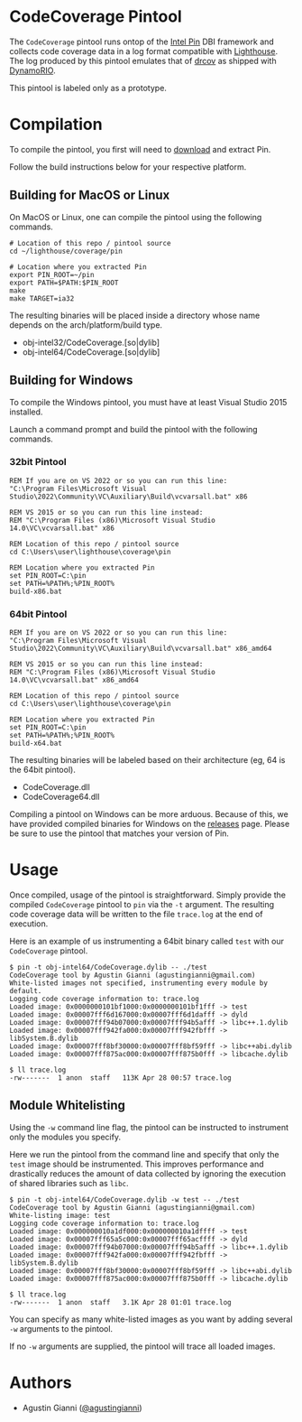 # CodeCoverage Pintool

The `CodeCoverage` pintool runs ontop of the [Intel Pin](https://software.intel.com/en-us/articles/pin-a-dynamic-binary-instrumentation-tool) DBI framework and collects code coverage data in a log format compatible with [Lighthouse](https://github.com/gaasedelen/lighthouse). The log produced by this pintool emulates that of [drcov](http://dynamorio.org/docs/page_drcov.html) as shipped with [DynamoRIO](http://www.dynamorio.org).

This pintool is labeled only as a prototype.

# Compilation

To compile the pintool, you first will need to [download](https://software.intel.com/en-us/articles/pin-a-binary-instrumentation-tool-downloads) and extract Pin.

Follow the build instructions below for your respective platform.

## Building for MacOS or Linux

On MacOS or Linux, one can compile the pintool using the following commands.

```
# Location of this repo / pintool source
cd ~/lighthouse/coverage/pin

# Location where you extracted Pin
export PIN_ROOT=~/pin
export PATH=$PATH:$PIN_ROOT
make
make TARGET=ia32
```

The resulting binaries will be placed inside a directory whose name depends on the arch/platform/build type.

* obj-intel32/CodeCoverage.[so|dylib]
* obj-intel64/CodeCoverage.[so|dylib]

## Building for Windows

To compile the Windows pintool, you must have at least Visual Studio 2015 installed.

Launch a command prompt and build the pintool with the following commands.

### 32bit Pintool

```
REM If you are on VS 2022 or so you can run this line:
"C:\Program Files\Microsoft Visual Studio\2022\Community\VC\Auxiliary\Build\vcvarsall.bat" x86

REM VS 2015 or so you can run this line instead:
REM "C:\Program Files (x86)\Microsoft Visual Studio 14.0\VC\vcvarsall.bat" x86

REM Location of this repo / pintool source
cd C:\Users\user\lighthouse\coverage\pin

REM Location where you extracted Pin
set PIN_ROOT=C:\pin
set PATH=%PATH%;%PIN_ROOT%
build-x86.bat
```

### 64bit Pintool

```
REM If you are on VS 2022 or so you can run this line:
"C:\Program Files\Microsoft Visual Studio\2022\Community\VC\Auxiliary\Build\vcvarsall.bat" x86_amd64

REM VS 2015 or so you can run this line instead:
REM "C:\Program Files (x86)\Microsoft Visual Studio 14.0\VC\vcvarsall.bat" x86_amd64

REM Location of this repo / pintool source
cd C:\Users\user\lighthouse\coverage\pin

REM Location where you extracted Pin
set PIN_ROOT=C:\pin
set PATH=%PATH%;%PIN_ROOT%
build-x64.bat
```

The resulting binaries will be labeled based on their architecture (eg, 64 is the 64bit pintool).

* CodeCoverage.dll
* CodeCoverage64.dll

Compiling a pintool on Windows can be more arduous. Because of this, we have provided compiled binaries for Windows on the [releases](https://github.com/gaasedelen/lighthouse/releases) page. Please be sure to use the pintool that matches your version of Pin.

# Usage

Once compiled, usage of the pintool is straightforward. Simply provide the compiled `CodeCoverage` pintool to `pin` via the `-t` argument. The resulting code coverage data will be written to the file `trace.log` at the end of execution.

Here is an example of us instrumenting a 64bit binary called `test` with our `CodeCoverage` pintool.

```
$ pin -t obj-intel64/CodeCoverage.dylib -- ./test
CodeCoverage tool by Agustin Gianni (agustingianni@gmail.com)
White-listed images not specified, instrumenting every module by default.
Logging code coverage information to: trace.log
Loaded image: 0x0000000101bf1000:0x0000000101bf1fff -> test
Loaded image: 0x00007fff6d167000:0x00007fff6d1dafff -> dyld
Loaded image: 0x00007fff94b07000:0x00007fff94b5afff -> libc++.1.dylib
Loaded image: 0x00007fff942fa000:0x00007fff942fbfff -> libSystem.B.dylib
Loaded image: 0x00007fff8bf30000:0x00007fff8bf59fff -> libc++abi.dylib
Loaded image: 0x00007fff875ac000:0x00007fff875b0fff -> libcache.dylib

$ ll trace.log
-rw-------  1 anon  staff   113K Apr 28 00:57 trace.log
```

## Module Whitelisting

Using the `-w` command line flag, the pintool can be instructed to instrument only the modules you specify.

Here we run the pintool from the command line and specify that only the `test` image should be instrumented. This improves performance and drastically reduces the amount of data collected by ignoring the execution of shared libraries such as `libc`.

```
$ pin -t obj-intel64/CodeCoverage.dylib -w test -- ./test
CodeCoverage tool by Agustin Gianni (agustingianni@gmail.com)
White-listing image: test
Logging code coverage information to: trace.log
Loaded image: 0x000000010a1df000:0x000000010a1dffff -> test
Loaded image: 0x00007fff65a5c000:0x00007fff65acffff -> dyld
Loaded image: 0x00007fff94b07000:0x00007fff94b5afff -> libc++.1.dylib
Loaded image: 0x00007fff942fa000:0x00007fff942fbfff -> libSystem.B.dylib
Loaded image: 0x00007fff8bf30000:0x00007fff8bf59fff -> libc++abi.dylib
Loaded image: 0x00007fff875ac000:0x00007fff875b0fff -> libcache.dylib

$ ll trace.log
-rw-------  1 anon  staff   3.1K Apr 28 01:01 trace.log
```

You can specify as many white-listed images as you want by adding several `-w` arguments to the pintool.

If no `-w` arguments are supplied, the pintool will trace all loaded images.

# Authors

* Agustin Gianni ([@agustingianni](https://twitter.com/agustingianni))
